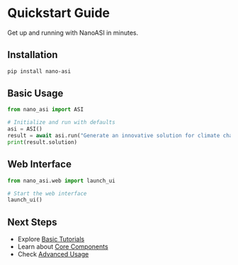 # Quickstart Guide

Get up and running with NanoASI in minutes.

## Installation

```bash
pip install nano-asi
```

## Basic Usage

```python
from nano_asi import ASI

# Initialize and run with defaults
asi = ASI()
result = await asi.run("Generate an innovative solution for climate change")
print(result.solution)
```

## Web Interface

```python
from nano_asi.web import launch_ui

# Start the web interface
launch_ui()
```

## Next Steps

- Explore [Basic Tutorials](Tutorials/Basic_Usage)
- Learn about [Core Components](Components/ASI_Class)
- Check [Advanced Usage](Tutorials/Advanced_Usage)
